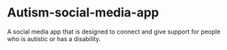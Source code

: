 # Autism-social-media-app
A social media app that is designed to connect and give support for people who is autistic or has a disability.
